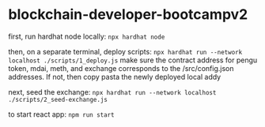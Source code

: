 # blockchain-developer-bootcampv2

first, run hardhat node locally:
`npx hardhat node `

then, on a separate terminal, deploy scripts:
`npx hardhat run --network localhost ./scripts/1_deploy.js`
make sure the contract address for pengu token, mdai, meth, and exchange
corresponds to the /src/config.json addresses. If not, then copy pasta
the newly deployed local addy

next, seed the exchange:
`npx hardhat run --network localhost ./scripts/2_seed-exchange.js`

to start react app:
`npm run start`
